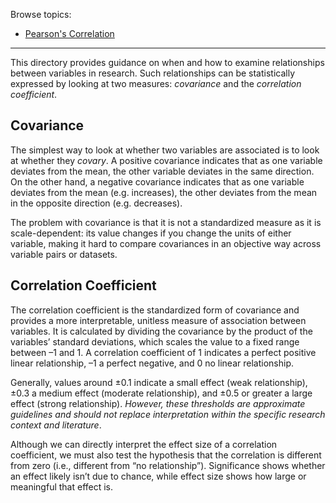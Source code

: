 Browse topics:
* [Pearson's Correlation](https://github.com/ioakeim-h/R-for-Research/blob/main/Correlation/Pearson/Pearson.md)

<hr>

This directory provides guidance on when and how to examine relationships between variables in research. 
Such relationships can be statistically expressed by looking at two measures: *covariance* and the *correlation coefficient*.

## Covariance

The simplest way to look at whether two variables are associated is to look at whether they *covary*. A positive covariance indicates that as one variable deviates from the mean, the other variable deviates in the same direction. On the other hand, a negative covariance indicates that as one variable deviates from the mean (e.g. increases), the other deviates from the mean in the opposite direction (e.g. decreases).

The problem with covariance is that it is not a standardized measure as it is scale-dependent: its value changes if you change the units of either variable, making it hard to compare covariances in an objective way across variable pairs or datasets.

## Correlation Coefficient

The correlation coefficient is the standardized form of covariance and provides a more interpretable, unitless measure of association between variables. It is calculated by dividing the covariance by the product of the variables’ standard deviations, which scales the value to a fixed range between –1 and 1. A correlation coefficient of 1 indicates a perfect positive linear relationship, –1 a perfect negative, and 0 no linear relationship.

Generally, values around ±0.1 indicate a small effect (weak relationship), ±0.3 a medium effect (moderate relationship), and ±0.5 or greater a large effect (strong relationship). *However, these thresholds are approximate guidelines and should not replace interpretation within the specific research context and literature*.

Although we can directly interpret the effect size of a correlation coefficient, we must also test the hypothesis that the correlation is different from zero (i.e., different from “no relationship”). Significance shows whether an effect likely isn’t due to chance, while effect size shows how large or meaningful that effect is.








